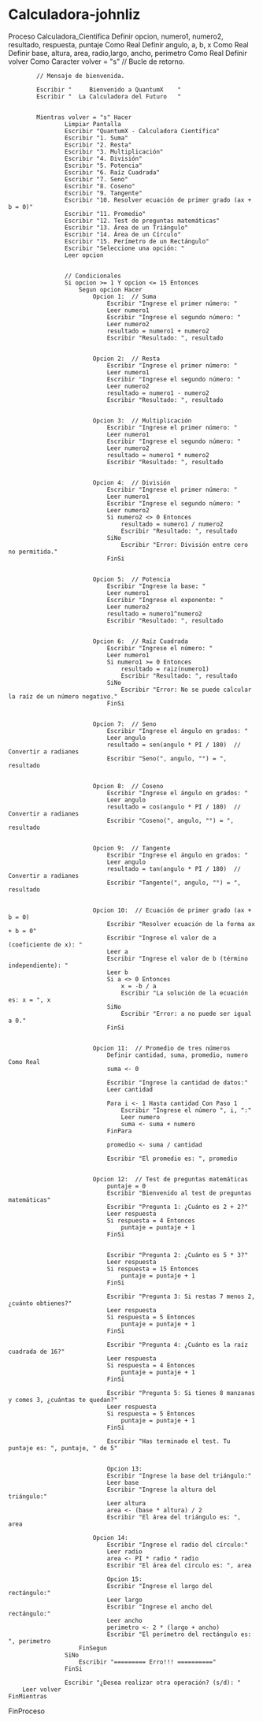 # Calculadora-johnliz
Proceso Calculadora_Cientifica
    Definir opcion, numero1, numero2, resultado, respuesta, puntaje Como Real
    Definir angulo, a, b, x Como Real
	Definir base, altura, area, radio,largo, ancho, perimetro Como Real
    Definir volver Como Caracter
	volver = "s"  // Bucle de retorno.
	
			
			// Mensaje de bienvenida.
			
			Escribir "     Bienvenido a QuantumX    "
			Escribir "  La Calculadora del Futuro   "
			
			
			Mientras volver = "s" Hacer
					Limpiar Pantalla
					Escribir "QuantumX - Calculadora Científica"
					Escribir "1. Suma"
					Escribir "2. Resta"
					Escribir "3. Multiplicación"
					Escribir "4. División"
					Escribir "5. Potencia"
					Escribir "6. Raíz Cuadrada"
					Escribir "7. Seno"
					Escribir "8. Coseno"
					Escribir "9. Tangente"
					Escribir "10. Resolver ecuación de primer grado (ax + b = 0)"
					Escribir "11. Promedio"
					Escribir "12. Test de preguntas matemáticas"
					Escribir "13. Área de un Triángulo"
					Escribir "14. Área de un Círculo"
					Escribir "15. Perímetro de un Rectángulo"
					Escribir "Seleccione una opción: "
					Leer opcion
					
					
					// Condicionales 
					Si opcion >= 1 Y opcion <= 15 Entonces
						Segun opcion Hacer
							Opcion 1:  // Suma
								Escribir "Ingrese el primer número: "
								Leer numero1
								Escribir "Ingrese el segundo número: "
								Leer numero2
								resultado = numero1 + numero2
								Escribir "Resultado: ", resultado
								
								
							Opcion 2:  // Resta
								Escribir "Ingrese el primer número: "
								Leer numero1
								Escribir "Ingrese el segundo número: "
								Leer numero2
								resultado = numero1 - numero2
								Escribir "Resultado: ", resultado
								
								
							Opcion 3:  // Multiplicación
								Escribir "Ingrese el primer número: "
								Leer numero1
								Escribir "Ingrese el segundo número: "
								Leer numero2
								resultado = numero1 * numero2
								Escribir "Resultado: ", resultado
								
								
							Opcion 4:  // División
								Escribir "Ingrese el primer número: "
								Leer numero1
								Escribir "Ingrese el segundo número: "
								Leer numero2
								Si numero2 <> 0 Entonces
									resultado = numero1 / numero2
									Escribir "Resultado: ", resultado
								SiNo
									Escribir "Error: División entre cero no permitida."
								FinSi
								
								
							Opcion 5:  // Potencia
								Escribir "Ingrese la base: "
								Leer numero1
								Escribir "Ingrese el exponente: "
								Leer numero2
								resultado = numero1^numero2
								Escribir "Resultado: ", resultado
								
								
							Opcion 6:  // Raíz Cuadrada
								Escribir "Ingrese el número: "
								Leer numero1
								Si numero1 >= 0 Entonces
									resultado = raiz(numero1)
									Escribir "Resultado: ", resultado
								SiNo
									Escribir "Error: No se puede calcular la raíz de un número negativo."
								FinSi
								
								
							Opcion 7:  // Seno
								Escribir "Ingrese el ángulo en grados: "
								Leer angulo
								resultado = sen(angulo * PI / 180)  // Convertir a radianes
								Escribir "Seno(", angulo, "°) = ", resultado
								
								
							Opcion 8:  // Coseno
								Escribir "Ingrese el ángulo en grados: "
								Leer angulo
								resultado = cos(angulo * PI / 180)  // Convertir a radianes
								Escribir "Coseno(", angulo, "°) = ", resultado
								
								
							Opcion 9:  // Tangente
								Escribir "Ingrese el ángulo en grados: "
								Leer angulo
								resultado = tan(angulo * PI / 180)  // Convertir a radianes
								Escribir "Tangente(", angulo, "°) = ", resultado
								
								
							Opcion 10:  // Ecuación de primer grado (ax + b = 0)
								Escribir "Resolver ecuación de la forma ax + b = 0"
								Escribir "Ingrese el valor de a (coeficiente de x): "
								Leer a
								Escribir "Ingrese el valor de b (término independiente): "
								Leer b
								Si a <> 0 Entonces
									x = -b / a
									Escribir "La solución de la ecuación es: x = ", x
								SiNo
									Escribir "Error: a no puede ser igual a 0."
								FinSi
								
								
							Opcion 11:  // Promedio de tres números
								Definir cantidad, suma, promedio, numero Como Real
								suma <- 0
								
								Escribir "Ingrese la cantidad de datos:"
								Leer cantidad
								
								Para i <- 1 Hasta cantidad Con Paso 1
									Escribir "Ingrese el número ", i, ":"
									Leer numero
									suma <- suma + numero
								FinPara
								
								promedio <- suma / cantidad
								
								Escribir "El promedio es: ", promedio
								
								
							Opcion 12:  // Test de preguntas matemáticas
								puntaje = 0
								Escribir "Bienvenido al test de preguntas matemáticas"
								Escribir "Pregunta 1: ¿Cuánto es 2 + 2?"
								Leer respuesta
								Si respuesta = 4 Entonces
									puntaje = puntaje + 1
								FinSi
								
								
								Escribir "Pregunta 2: ¿Cuánto es 5 * 3?"
								Leer respuesta
								Si respuesta = 15 Entonces
									puntaje = puntaje + 1
								FinSi
								
								Escribir "Pregunta 3: Si restas 7 menos 2, ¿cuánto obtienes?"
								Leer respuesta
								Si respuesta = 5 Entonces
									puntaje = puntaje + 1
								FinSi
								
								Escribir "Pregunta 4: ¿Cuánto es la raíz cuadrada de 16?"
								Leer respuesta
								Si respuesta = 4 Entonces
									puntaje = puntaje + 1
								FinSi
								
								Escribir "Pregunta 5: Si tienes 8 manzanas y comes 3, ¿cuántas te quedan?"
								Leer respuesta
								Si respuesta = 5 Entonces
									puntaje = puntaje + 1
								FinSi
								
								Escribir "Has terminado el test. Tu puntaje es: ", puntaje, " de 5"
								
								
								Opcion 13:
								Escribir "Ingrese la base del triángulo:"
								Leer base
								Escribir "Ingrese la altura del triángulo:"
								Leer altura
								area <- (base * altura) / 2
								Escribir "El área del triángulo es: ", area
								
							Opcion 14: 
								Escribir "Ingrese el radio del círculo:"
								Leer radio
								area <- PI * radio * radio
								Escribir "El área del círculo es: ", area	
								
								Opcion 15:
								Escribir "Ingrese el largo del rectángulo:"
								Leer largo
								Escribir "Ingrese el ancho del rectángulo:"
								Leer ancho
								perimetro <- 2 * (largo + ancho)
								Escribir "El perímetro del rectángulo es: ", perimetro
						FinSegun
					SiNo
						Escribir "========= Erro!!! =========="
					FinSi
					
					Escribir "¿Desea realizar otra operación? (s/d): "
        Leer volver
    FinMientras
    
FinProceso
